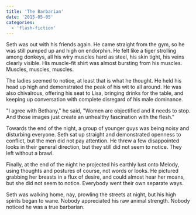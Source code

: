 ```yaml
---
title: 'The Barbarian'
date: '2015-05-05'
categories:
  - 'flash-fiction'
---
```


Seth was out with his friends again. He came straight from the gym, so he was
still pumped up and high on endorphin. He felt like a tiger strolling among
donkeys, all his wiry muscles hard as steel, his skin tight, his veins clearly
visible. His muscle-fit shirt was almost bursting from his muscles. Muscles,
muscles, muscles.

The ladies seemed to notice, at least that is what he thought. He held his head
up high and demonstrated the peak of his wit to all around. He was also
chivalrous, offering his seat to Lisa, bringing drinks for the table, and
keeping up conversation with complete disregard of his male dominance.

"I agree with Bethany," he said, "Women are objectified and it needs to stop.
And those images just create an unhealthy fascination with the flesh."

Towards the end of the night, a group of younger guys was being noisy and
disturbing everyone. Seth sat up straight and demonstrated openness to conflict,
but the men did not pay attention. He threw a few disappointed looks in their
general direction, but they still did not seem to notice. They left without a
brawl.

Finally, at the end of the night he projected his earthly lust onto Melody,
using thoughts and postures of course, not words or looks. He pictured grabbing
her breasts in a flux of desire, and could almost hear her moans, but she did
not seem to notice. Everybody went their own separate ways.

Seth was walking home, nay, prowling the streets at night, but his high spirits
began to wane. Nobody appreciated his raw animal strength. Nobody noticed he was
a true barbarian.
